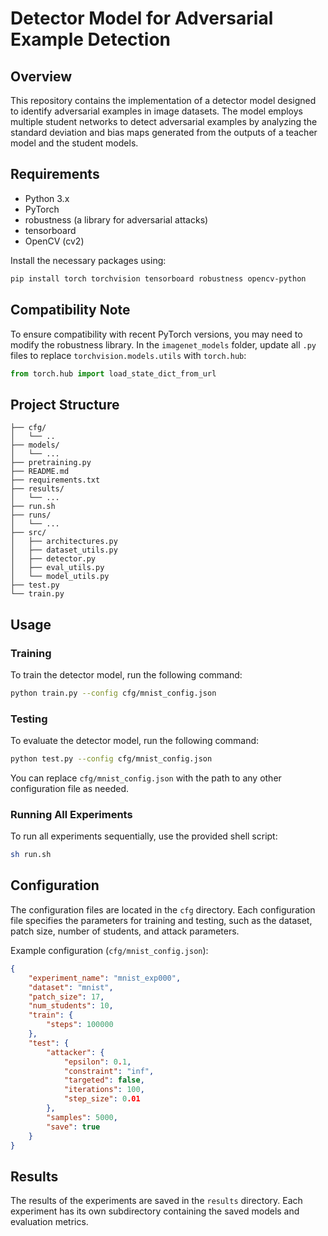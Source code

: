 # Detector Model for Adversarial Example Detection

## Overview

This repository contains the implementation of a detector model designed to identify adversarial examples in image datasets. The model employs multiple student networks to detect adversarial examples by analyzing the standard deviation and bias maps generated from the outputs of a teacher model and the student models.

## Requirements

- Python 3.x
- PyTorch
- robustness (a library for adversarial attacks)
- tensorboard
- OpenCV (cv2)

Install the necessary packages using:
```bash
pip install torch torchvision tensorboard robustness opencv-python
```

## Compatibility Note

To ensure compatibility with recent PyTorch versions, you may need to modify the robustness library. In the `imagenet_models` folder, update all `.py` files to replace `torchvision.models.utils` with `torch.hub`:

```python
from torch.hub import load_state_dict_from_url
```

## Project Structure

```
├── cfg/
│   └── ..
├── models/
│   └── ...
├── pretraining.py
├── README.md
├── requirements.txt
├── results/
│   └── ...
├── run.sh
├── runs/
│   └── ...
├── src/
│   ├── architectures.py
│   ├── dataset_utils.py
│   ├── detector.py
│   ├── eval_utils.py
│   └── model_utils.py
├── test.py
└── train.py
```

## Usage

### Training

To train the detector model, run the following command:

```bash
python train.py --config cfg/mnist_config.json
```

### Testing

To evaluate the detector model, run the following command:

```bash
python test.py --config cfg/mnist_config.json
```

You can replace `cfg/mnist_config.json` with the path to any other configuration file as needed.

### Running All Experiments

To run all experiments sequentially, use the provided shell script:

```bash
sh run.sh
```

## Configuration

The configuration files are located in the `cfg` directory. Each configuration file specifies the parameters for training and testing, such as the dataset, patch size, number of students, and attack parameters.

Example configuration (`cfg/mnist_config.json`):

```json
{
    "experiment_name": "mnist_exp000",
    "dataset": "mnist",
    "patch_size": 17,
    "num_students": 10,
    "train": {
        "steps": 100000
    },
    "test": {
        "attacker": {
            "epsilon": 0.1,
            "constraint": "inf",
            "targeted": false,
            "iterations": 100,
            "step_size": 0.01 
        },
        "samples": 5000,
        "save": true
    }
}
```

## Results

The results of the experiments are saved in the `results` directory. Each experiment has its own subdirectory containing the saved models and evaluation metrics.
